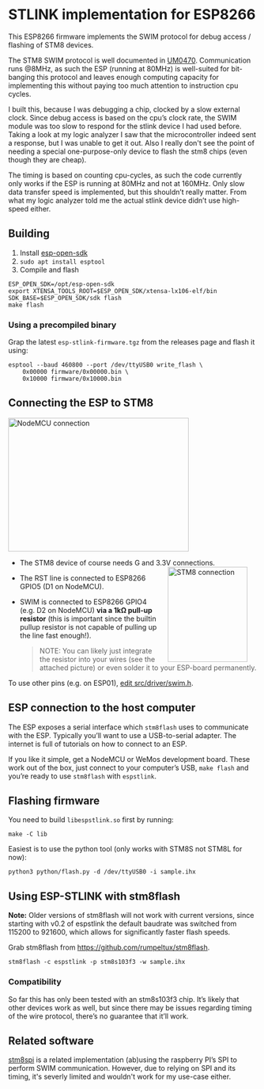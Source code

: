 # STLINK implementation for ESP8266
This ESP8266 firmware implements the SWIM protocol for debug access / flashing
of STM8 devices.

The STM8 SWIM protocol is well documented in [UM0470](http://www.st.com/content/ccc/resource/technical/document/user_manual/ca/89/41/4e/72/31/49/f4/CD00173911.pdf/files/CD00173911.pdf/jcr:content/translations/en.CD00173911.pdf).
Communication runs @8MHz, as such the ESP (running at 80MHz) is well-suited
for bit-banging this protocol and leaves enough computing capacity for
implementing this without paying too much attention to instruction cpu
cycles.

I built this, because I was debugging a chip, clocked by a slow external clock.
Since debug access is based on the cpu’s clock rate, the SWIM module was too
slow to respond for the stlink device I had used before. Taking a look at my
logic analyzer I saw that the microcontroller indeed sent a response, but I
was unable to get it out.
Also I really don't see the point of needing a special one-purpose-only device
to flash the stm8 chips (even though they are cheap).

The timing is based on counting cpu-cycles, as such the code currently only
works if the ESP is running at 80MHz and not at 160MHz.
Only slow data transfer speed is implemented, but this shouldn’t really matter.
From what my logic analyzer told me the actual stlink device didn’t use
high-speed either.

## Building

1. Install [esp-open-sdk](https://github.com/pfalcon/esp-open-sdk)
1. `sudo apt install esptool`
1. Compile and flash

```
ESP_OPEN_SDK=/opt/esp-open-sdk
export XTENSA_TOOLS_ROOT=$ESP_OPEN_SDK/xtensa-lx106-elf/bin SDK_BASE=$ESP_OPEN_SDK/sdk flash
make flash
```

### Using a precompiled binary

Grap the latest `esp-stlink-firmware.tgz` from the releases page and flash it using:

    esptool --baud 460800 --port /dev/ttyUSB0 write_flash \
        0x00000 firmware/0x00000.bin \
        0x10000 firmware/0x10000.bin

## Connecting the ESP to STM8
<img src="imgs/connection-nodemcu.jpg" alt="NodeMCU connection" width="365" height="270" />

* The STM8 device of course needs G and 3.3V connections.
  <img src="imgs/connection-stm8.jpg" alt="STM8 connection" width="161" height="192" hspace="20" align="right" />
* The RST line is connected to ESP8266 GPIO5 (D1 on NodeMCU).
* SWIM is connected to ESP8266 GPIO4 (e.g. D2 on NodeMCU) **via a 1kΩ pull-up
  resistor** (this is important since the builtin pullup resistor is not
  capable of pulling up the line fast enough!).

  > NOTE: You can likely just integrate the resistor into your wires (see the
  > attached picture) or even solder it to your ESP-board permanently.

To use other pins (e.g. on ESP01), [edit src/driver/swim.h](https://github.com/rumpeltux/esp-stlink/pull/14/commits/85b623648cd0e23b32bed80f588a16d292a5e8d0).
  

## ESP connection to the host computer

The ESP exposes a serial interface which `stm8flash` uses to communicate with
the ESP. Typically you’ll want to use a USB-to-serial adapter.
The internet is full of tutorials on how to connect to an ESP.

If you like it simple, get a NodeMCU or WeMos development board. These work
out of the box, just connect to your computer’s USB, `make flash` and you’re
ready to use `stm8flash` with `espstlink`.

## Flashing firmware

You need to build `libespstlink.so` first by running:

    make -C lib

Easiest is to use the python tool (only works with STM8S not STM8L for now):

    python3 python/flash.py -d /dev/ttyUSB0 -i sample.ihx

## Using ESP-STLINK with stm8flash

**Note:** Older versions of stm8flash will not work with current versions, since
starting with v0.2 of espstlink the default baudrate was switched from 115200 to
921600, which allows for significantly faster flash speeds.

Grab stm8flash from https://github.com/rumpeltux/stm8flash.

    stm8flash -c espstlink -p stm8s103f3 -w sample.ihx

### Compatibility

So far this has only been tested with an stm8s103f3 chip.
It’s likely that other devices work as well, but since there may be issues
regarding timing of the wire protocol, there’s no guarantee that it’ll
work.

## Related software

[stm8spi](http://kuku.eu.org/?projects/stm8spi/stm8spi) is a related
implementation (ab)using the raspberry PI’s SPI to perform SWIM communication.
However, due to relying on SPI and its timing, it's severly limited and
wouldn't work for my use-case either.
